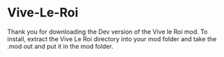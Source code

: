 # Vive-Le-Roi
Thank you for downloading the Dev version of the Vive le Roi mod. To install, extract the Vive Le Roi directory into your mod folder and take the .mod out and put it in the mod folder.
